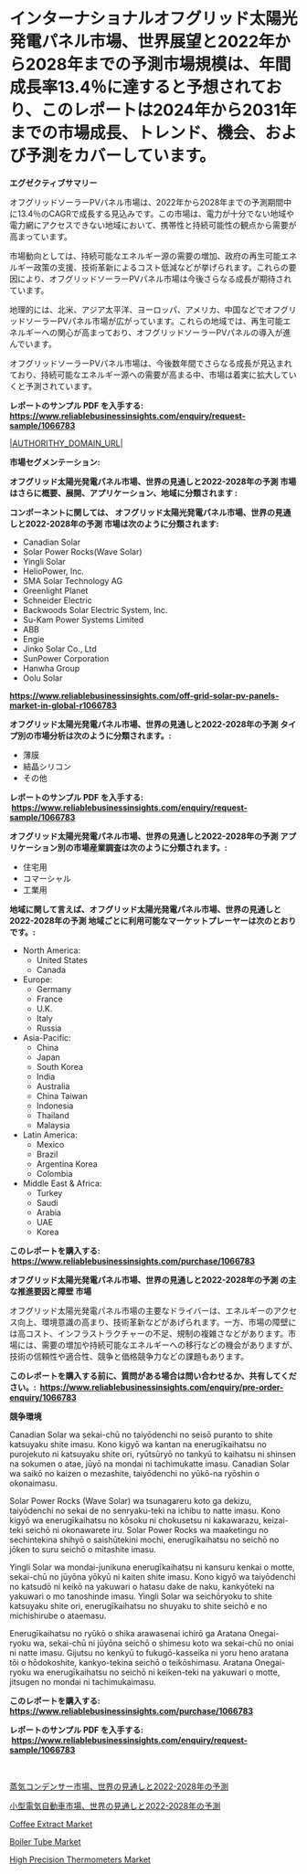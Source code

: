 <p><h1>インターナショナルオフグリッド太陽光発電パネル市場、世界展望と2022年から2028年までの予測市場規模は、年間成長率13.4％に達すると予想されており、このレポートは2024年から2031年までの市場成長、トレンド、機会、および予測をカバーしています。</h1></p><p><strong>エグゼクティブサマリー</strong></p>
<p><p>オフグリッドソーラーPVパネル市場は、2022年から2028年までの予測期間中に13.4％のCAGRで成長する見込みです。この市場は、電力が十分でない地域や電力網にアクセスできない地域において、携帯性と持続可能性の観点から需要が高まっています。</p><p>市場動向としては、持続可能なエネルギー源の需要の増加、政府の再生可能エネルギー政策の支援、技術革新によるコスト低減などが挙げられます。これらの要因により、オフグリッドソーラーPVパネル市場は今後さらなる成長が期待されています。</p><p>地理的には、北米、アジア太平洋、ヨーロッパ、アメリカ、中国などでオフグリッドソーラーPVパネル市場が広がっています。これらの地域では、再生可能エネルギーへの関心が高まっており、オフグリッドソーラーPVパネルの導入が進んでいます。</p><p>オフグリッドソーラーPVパネル市場は、今後数年間でさらなる成長が見込まれており、持続可能なエネルギー源への需要が高まる中、市場は着実に拡大していくと予測されています。</p></p>
<p><strong>レポートのサンプル PDF を入手する: <a href="https://www.reliablebusinessinsights.com/enquiry/request-sample/1066783">https://www.reliablebusinessinsights.com/enquiry/request-sample/1066783</a></strong></p>
<p><a href="|AUTHORITHY_DOMAIN_URL|">|AUTHORITHY_DOMAIN_URL|</a></p>
<p><strong>市場セグメンテーション:</strong></p>
<p><strong> オフグリッド太陽光発電パネル市場、世界の見通しと2022-2028年の予測 市場はさらに概要、展開、アプリケーション、地域に分類されます :</strong></p>
<p><strong>コンポーネントに関しては、 オフグリッド太陽光発電パネル市場、世界の見通しと2022-2028年の予測 市場は次のように分類されます: &nbsp;</strong></p>
<p><ul><li>Canadian Solar</li><li>Solar Power Rocks(Wave Solar)</li><li>Yingli Solar</li><li>HelioPower, Inc.</li><li>SMA Solar Technology AG</li><li>Greenlight Planet</li><li>Schneider Electric</li><li>Backwoods Solar Electric System, Inc.</li><li>Su-Kam Power Systems Limited</li><li>ABB</li><li>Engie</li><li>Jinko Solar Co., Ltd</li><li>SunPower Corporation</li><li>Hanwha Group</li><li>Oolu Solar</li></ul></p>
<p><strong><a href="https://www.reliablebusinessinsights.com/off-grid-solar-pv-panels-market-in-global-r1066783">https://www.reliablebusinessinsights.com/off-grid-solar-pv-panels-market-in-global-r1066783</a></strong></p>
<p><strong> オフグリッド太陽光発電パネル市場、世界の見通しと2022-2028年の予測 タイプ別の市場分析は次のように分類されます。:</strong></p>
<p><ul><li>薄膜</li><li>結晶シリコン</li><li>その他</li></ul></p>
<p><strong>レポートのサンプル PDF を入手する: &nbsp;<a href="https://www.reliablebusinessinsights.com/enquiry/request-sample/1066783">https://www.reliablebusinessinsights.com/enquiry/request-sample/1066783</a></strong></p>
<p><strong> オフグリッド太陽光発電パネル市場、世界の見通しと2022-2028年の予測 アプリケーション別の市場産業調査は次のように分類されます。:</strong></p>
<p><ul><li>住宅用</li><li>コマーシャル</li><li>工業用</li></ul></p>
<p><strong>地域に関して言えば、オフグリッド太陽光発電パネル市場、世界の見通しと2022-2028年の予測 地域ごとに利用可能なマーケットプレーヤーは次のとおりです。:</strong></p>
<p><ul>
    <li>
        North America:
        <ul>
            <li>United States</li>
            <li>Canada</li>
        </ul>
    </li>
    <li>
        Europe:
        <ul>
            <li>Germany</li>
            <li>France</li>
            <li>U.K.</li>
            <li>Italy</li>
            <li>Russia</li>
        </ul>
    </li>
    <li>
        Asia-Pacific:
        <ul>
            <li>China</li>
            <li>Japan</li>
            <li>South Korea</li>
            <li>India</li>
            <li>Australia</li>
            <li>China Taiwan</li>
            <li>Indonesia</li>
            <li>Thailand</li>
            <li>Malaysia</li>
        </ul>
    </li>
    <li>
        Latin America:
        <ul>
            <li>Mexico</li>
            <li>Brazil</li>
            <li>Argentina Korea</li>
            <li>Colombia</li>
        </ul>
    </li>
    <li>
        Middle East & Africa:
        <ul>
            <li>Turkey</li>
            <li>Saudi</li>
            <li>Arabia</li>
            <li>UAE</li>
            <li>Korea</li>
        </ul>
    </li>
    </ul></p>
<p><strong>このレポートを購入する: &nbsp;<a href="https://www.reliablebusinessinsights.com/purchase/1066783">https://www.reliablebusinessinsights.com/purchase/1066783</a></strong></p>
<p><strong>オフグリッド太陽光発電パネル市場、世界の見通しと2022-2028年の予測 の主な推進要因と障壁 市場</strong></p>
<p><p>オフグリッド太陽光発電パネル市場の主要なドライバーは、エネルギーのアクセス向上、環境意識の高まり、技術革新などがあげられます。一方、市場の障壁には高コスト、インフラストラクチャーの不足、規制の複雑さなどがあります。市場には、需要の増加や持続可能なエネルギーへの移行などの機会がありますが、技術の信頼性や適合性、競争と価格競争力などの課題もあります。</p></p>
<p><strong>このレポートを購入する前に、質問がある場合は問い合わせるか、共有してください。:&nbsp; <a href="https://www.reliablebusinessinsights.com/enquiry/pre-order-enquiry/1066783">https://www.reliablebusinessinsights.com/enquiry/pre-order-enquiry/1066783</a></strong></p>
<p><strong>競争環境</strong></p>
<p><p>Canadian Solar wa sekai-chū no taiyōdenchi no seisō puranto to shite katsuyaku shite imasu. Kono kigyō wa kantan na enerugīkaihatsu no purojekuto ni katsuyaku shite ori, ryūtsūryō no tankyū to kaihatsu ni shinsen na sokumen o atae, jūyō na mondai ni tachimukatte imasu. Canadian Solar wa saikō no kaizen o mezashite, taiyōdenchi no yūkō-na ryōshin o okonaimasu.</p><p>Solar Power Rocks (Wave Solar) wa tsunagareru koto ga dekizu, taiyōdenchi no sekai de no senryaku-teki na ichibu to natte imasu. Kono kigyō wa enerugīkaihatsu no kōsoku ni chokusetsu ni kakawarazu, keizai-teki seichō ni okonawarete iru. Solar Power Rocks wa maaketingu no sechintekina shihyō o saishūtekini mochi, enerugīkaihatsu no seichō no jōken to suru seichō o mitashite imasu.</p><p>Yingli Solar wa mondai-junikuna enerugīkaihatsu ni kansuru kenkai o motte, sekai-chū no jūyōna yōkyū ni kaiten shite imasu. Kono kigyō wa taiyōdenchi no katsudō ni keikō na yakuwari o hatasu dake de naku, kankyōteki na yakuwari o mo tanoshinde imasu. Yingli Solar wa seichōryoku to shite katsuyaku shite ori, enerugīkaihatsu no shuyaku to shite seichō e no michishirube o ataemasu.</p><p>Enerugīkaihatsu no ryūkō o shika arawasenai ichirō ga Aratana Onegai-ryoku wa, sekai-chū ni jūyōna seichō o shimesu koto wa sekai-chū no oniai ni natte imasu. Gijutsu no kenkyū to fukugō-kasseika ni yoru heno aratana tōi o hōdokoshite, kankyo-tekina seichō o teikōshimasu. Aratana Onegai-ryoku wa enerugīkaihatsu no seichō ni keiken-teki na yakuwari o motte, jitsugen no mondai ni tachimukaimasu.</p></p>
<p><strong>このレポートを購入する: &nbsp; <a href="https://www.reliablebusinessinsights.com/purchase/1066783">https://www.reliablebusinessinsights.com/purchase/1066783</a></strong></p>
<p><strong>レポートのサンプル PDF を入手する: &nbsp;<a href="https://www.reliablebusinessinsights.com/enquiry/request-sample/1066783">https://www.reliablebusinessinsights.com/enquiry/request-sample/1066783</a></strong><strong></strong></p>
<p>&nbsp;</p>
<p><p><a href="https://github.com/RudyBoyer2017/Market-Research-Report-List-1/blob/main/9822385131090.md">蒸気コンデンサー市場、世界の見通しと2022-2028年の予測</a></p><p><a href="https://github.com/MosesSpinka1914/Market-Research-Report-List-2/blob/main/6048200131089.md">小型電気自動車市場、世界の見通しと2022-2028年の予測</a></p><p><a href="https://github.com/maudAbbott7/Market-Research-Report-List-1/blob/main/coffee-extract-market.md">Coffee Extract Market</a></p><p><a href="https://issuu.com/reportprime-2/docs/boiler-tube-market-size-2030.pptx">Boiler Tube Market</a></p><p><a href="https://issuu.com/reportprime-2/docs/high-precision-thermometers-market-size-2030.pptx">High Precision Thermometers Market</a></p></p>